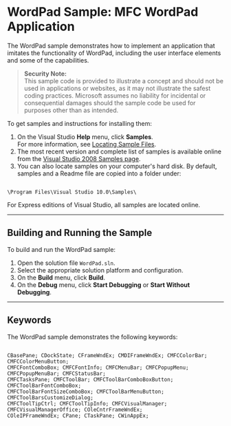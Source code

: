 # WordPad Sample: MFC WordPad Application

The WordPad sample demonstrates how to implement an application that imitates the functionality of WordPad, including the user interface elements and some of the capabilities.

> **Security Note:**  
> This sample code is provided to illustrate a concept and should not be used in applications or websites, as it may not illustrate the safest coding practices. Microsoft assumes no liability for incidental or consequential damages should the sample code be used for purposes other than as intended.

To get samples and instructions for installing them:

1. On the Visual Studio **Help** menu, click **Samples**.  
   For more information, see [Locating Sample Files](http://msdn.microsoft.com/mshelp).
2. The most recent version and complete list of samples is available online from the [Visual Studio 2008 Samples page](http://go.microsoft.com/fwlink/?LinkID=85559).
3. You can also locate samples on your computer's hard disk. By default, samples and a Readme file are copied into a folder under:  
```

\Program Files\Visual Studio 10.0\Samples\

```
For Express editions of Visual Studio, all samples are located online.

---

## Building and Running the Sample

To build and run the WordPad sample:

1. Open the solution file `WordPad.sln`.
2. Select the appropriate solution platform and configuration.
3. On the **Build** menu, click **Build**.
4. On the **Debug** menu, click **Start Debugging** or **Start Without Debugging**.

---

## Keywords

The WordPad sample demonstrates the following keywords:

```

CBasePane; CDockState; CFrameWndEx; CMDIFrameWndEx; CMFCColorBar; CMFCColorMenuButton;
CMFCFontComboBox; CMFCFontInfo; CMFCMenuBar; CMFCPopupMenu; CMFCPopupMenuBar; CMFCStatusBar;
CMFCTasksPane; CMFCToolBar; CMFCToolBarComboBoxButton; CMFCToolBarFontComboBox;
CMFCToolBarFontSizeComboBox; CMFCToolBarMenuButton; CMFCToolBarsCustomizeDialog;
CMFCToolTipCtrl; CMFCToolTipInfo; CMFCVisualManager; CMFCVisualManagerOffice; COleCntrFrameWndEx;
COleIPFrameWndEx; CPane; CTaskPane; CWinAppEx;
